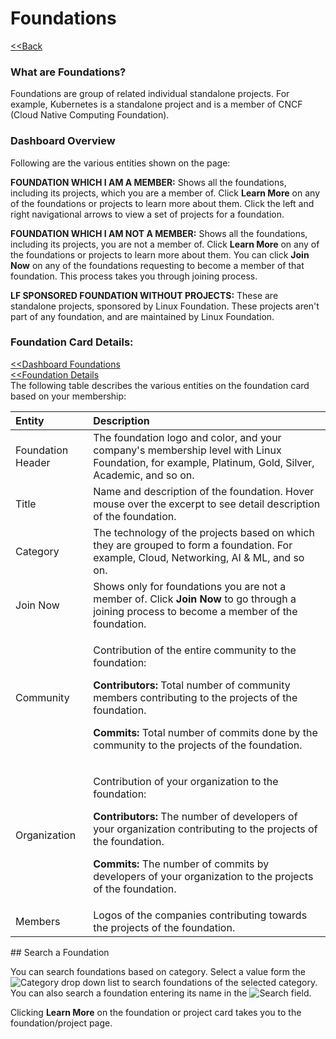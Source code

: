 # Foundations

​[&lt;&lt;Back](https://docs.linuxfoundation.org/community-bridge/company/dashboard#foundations)​

### What are Foundations?

Foundations are group of related individual standalone projects. For example, Kubernetes is a standalone project and is a member of CNCF \(Cloud Native Computing Foundation\).

### Dashboard Overview

Following are the various entities shown on the page:

**FOUNDATION WHICH I AM A MEMBER:** Shows all the foundations, including its projects, which you are a member of. Click **Learn More** on any of the foundations or projects to learn more about them. Click the left and right navigational arrows to view a set of projects for a foundation.

**FOUNDATION WHICH I AM NOT A MEMBER:** Shows all the foundations, including its projects, you are not a member of. Click **Learn More** on any of the foundations or projects to learn more about them. You can click **Join Now** on any of the foundations requesting to become a member of that foundation. This process takes you through joining process.

**LF SPONSORED FOUNDATION WITHOUT PROJECTS:** These are standalone projects, sponsored by Linux Foundation. These projects aren't part of any foundation, and are maintained by Linux Foundation.

### **Foundation Card Details:** <a id="foundation-card-details"></a>

​[&lt;&lt;Dashboard Foundations](https://docs.linuxfoundation.org/community-bridge/company/dashboard#foundations)  
 [&lt;&lt;Foundation Details](foundation-details.md#projects)   
The following table describes the various entities on the foundation card based on your membership:

<table>
  <thead>
    <tr>
      <th style="text-align:left">Entity</th>
      <th style="text-align:left">Description</th>
    </tr>
  </thead>
  <tbody>
    <tr>
      <td style="text-align:left">Foundation Header</td>
      <td style="text-align:left">The foundation logo and color, and your company&apos;s membership level
        with Linux Foundation, for example, Platinum, Gold, Silver, Academic, and
        so on.</td>
    </tr>
    <tr>
      <td style="text-align:left">Title</td>
      <td style="text-align:left">Name and description of the foundation. Hover mouse over the excerpt to
        see detail description of the foundation.</td>
    </tr>
    <tr>
      <td style="text-align:left">Category</td>
      <td style="text-align:left">The technology of the projects based on which they are grouped to form
        a foundation. For example, Cloud, Networking, AI &amp; ML, and so on.</td>
    </tr>
    <tr>
      <td style="text-align:left">Join Now</td>
      <td style="text-align:left">Shows only for foundations you are not a member of. Click <b>Join Now</b> to
        go through a joining process to become a member of the foundation.</td>
    </tr>
    <tr>
      <td style="text-align:left">Community</td>
      <td style="text-align:left">
        <p>Contribution of the entire community to the foundation:</p>
        <p><b>Contributors: </b>Total number of community members contributing to
          the projects of the foundation.</p>
        <p><b>Commits: </b>Total number of commits done by the community to the projects
          of the foundation.</p>
      </td>
    </tr>
    <tr>
      <td style="text-align:left">Organization</td>
      <td style="text-align:left">
        <p>Contribution of your organization to the foundation:</p>
        <p><b>Contributors: </b>The number of developers of your organization contributing
          to the projects of the foundation.</p>
        <p><b>Commits: </b>The number of commits by developers of your organization
          to the projects of the foundation.</p>
      </td>
    </tr>
    <tr>
      <td style="text-align:left">Members</td>
      <td style="text-align:left">Logos of the companies contributing towards the projects of the foundation.</td>
    </tr>
  </tbody>
</table>## Search a Foundation <a id="search-a-foundation"></a>

You can search foundations based on category. Select a value form the ![Category](https://firebasestorage.googleapis.com/v0/b/gitbook-28427.appspot.com/o/assets%2F-LuGl2w4LzPpYJ8jx5ae%2F-M1oydI8B3Z7F6kYlHX6%2F-M1pVQWrMJ7G0Qf11NbV%2Fsearch-category.PNG?alt=media&token=daca7f73-210d-4ea1-9475-c30a0d74d1e3) drop down list to search foundations of the selected category. You can also search a foundation entering its name in the ![Search](https://firebasestorage.googleapis.com/v0/b/gitbook-28427.appspot.com/o/assets%2F-LuGl2w4LzPpYJ8jx5ae%2F-M1oydI8B3Z7F6kYlHX6%2F-M1pWEbKtQXnLsJrJLMf%2Fsearch.PNG?alt=media&token=27845e5f-6397-4d86-96d8-d3d9ee945878) field.

Clicking **Learn More** on the foundation or project card takes you to the foundation/project page.

